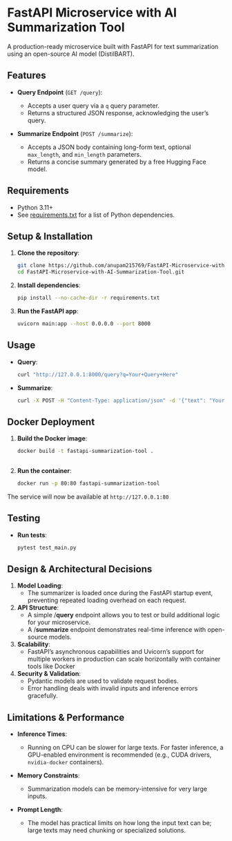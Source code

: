 # FastAPI Microservice with AI Summarization Tool

A production-ready microservice built with FastAPI for text summarization using an open-source AI model (DistilBART).

## Features

- **Query Endpoint** (`GET /query`):
  - Accepts a user query via a `q` query parameter.
  - Returns a structured JSON response, acknowledging the user’s query.

- **Summarize Endpoint** (`POST /summarize`):
  - Accepts a JSON body containing long-form text, optional `max_length`, and `min_length` parameters.
  - Returns a concise summary generated by a free Hugging Face model.

## Requirements

- Python 3.11+
- See [requirements.txt](./requirements.txt) for a list of Python dependencies.

## Setup & Installation

1. **Clone the repository**:
   ```bash
   git clone https://github.com/anupam215769/FastAPI-Microservice-with-AI-Summarization-Tool.git
   cd FastAPI-Microservice-with-AI-Summarization-Tool.git
2. **Install dependencies**:
    ```bash
    pip install --no-cache-dir -r requirements.txt
3.  **Run the FastAPI app**:
    ```bash
    uvicorn main:app --host 0.0.0.0 --port 8000

## Usage

- **Query**:
    ```bash
    curl "http://127.0.0.1:8000/query?q=Your+Query+Here"
    
- **Summarize**:
    ```bash
    curl -X POST -H "Content-Type: application/json" -d '{"text": "Your Text for Summarization Here", "max_length": 60, "min_length": 20}' http://127.0.0.1:8000/summarize

## Docker Deployment

1. **Build the Docker image**:
    ```bash
    docker build -t fastapi-summarization-tool .
  
2. **Run the container**:
    ```bash
    docker run -p 80:80 fastapi-summarization-tool

The service will now be available at `http://127.0.0.1:80`

## Testing
- **Run tests**:
    ```bash
    pytest test_main.py
  
## Design & Architectural Decisions

1. **Model Loading**:
    - The summarizer is loaded once during the FastAPI startup event, preventing repeated loading overhead on each request.
2. **API Structure**:
   - A simple /**query** endpoint allows you to test or build additional logic for your microservice.
   - A /**summarize** endpoint demonstrates real-time inference with open-source models.
3. **Scalability**:
   - FastAPI’s asynchronous capabilities and Uvicorn’s support for multiple workers in production can scale horizontally with container tools like Docker
4. **Security & Validation**:
   - Pydantic models are used to validate request bodies.
   - Error handling deals with invalid inputs and inference errors gracefully.

## Limitations & Performance
- **Inference Times**:
  - Running on CPU can be slower for large texts. For faster inference, a GPU-enabled environment is recommended (e.g., CUDA drivers, `nvidia-docker` containers).

- **Memory Constraints**:
  - Summarization models can be memory-intensive for very large inputs.
- **Prompt Length**:
  - The model has practical limits on how long the input text can be; large texts may need chunking or specialized solutions.
